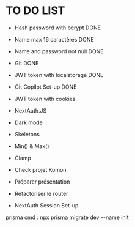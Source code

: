# TO DO LIST
- Hash password with bcrypt DONE
- Name max 16 caractères DONE
- Name and password not null DONE
- Git DONE
- JWT token with localstorage DONE
- Git Copilot Set-up DONE


- JWT token with cookies
- NextAuth.JS
- Dark mode
- Skeletons
- Min() & Max()
- Clamp
- Check projet Komon
- Préparer présentation
- Refactoriser le router
- NextAuth Session Set-up

prisma cmd :
npx prisma migrate dev --name init
